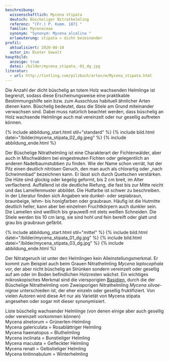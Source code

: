 ```yaml
---
beschreibung:
  wissenschaftlich: Mycena stipata
  deutsch: Büscheliger Nitrathelmling
  referenz: "(Fr.) P. Kumm. 1871 "
  familie: Mycenaceae
  synonym: "Synonym: Mycena alcalina "
  erlaeuterung: stipata = dicht beieinander
profil:
  aktualisiert: 2020-08-10
  autor_in: Dieter Gewalt
hauptbild:
  anzeige: true
  datei: /bilder/mycena_stipata_-01_dg.jpg
literatur:
  - url: http://tintling.com/pilzbuch/arten/m/Mycena_stipata.html
---
```

Die Anzahl der dicht büschelig an totem Holz wachsenden Helmlinge ist begrenzt, sodass diese Erscheinungsweise eine praktikable Bestimmungshilfe sein bzw. zum Ausschluss habituell ähnlicher Arten dienen kann. Büschelig bedeutet, dass die Stiele am Grund miteinander verwachsen sind. Dabei muss natürlich beachtet werden, dass büschelig an Holz wachsende Helmlinge auch mal vereinzelt oder nur gesellig auftreten können.

{% include abbildung_start.html stil="standard" %}
{% include bild.html datei="/bilder/mycena_stipata_02_dg.jpeg" %}
{% include abbildung_ende.html %}

Der Büschelige Nitrathelmling ist eine Charakterart der Fichtenwälder, aber auch in Mischwäldern bei eingestreuten Fichten oder gelegentlich an anderen Nadelbaumstubben zu finden. Wie der Name schon verrät, hat der Pilz einen deutlich nitrösen Geruch, den man auch als chlorartig oder „nach Schwimmbad“ bezeichnen kann. Er lässt sich durch Quetschen verstärken. Die Hüte sind glockig oder kegelig geformt, bis 2 cm breit, im Alter verflachend. Auffallend ist die deutliche Riefung, die fast bis zur Mitte reicht und das Lamellenmuster abbildet. Die Hutfarbe ist schwer zu beschreiben. In der Literatur finden sich Angaben wie dunkel- oder sepiabraun, braunbeige, lehm- bis honigfarben oder graubraun. Häufig ist die Hutmitte deutlich heller, kann aber bei einzelnen Fruchtkörpern auch dunkler sein. Die Lamellen sind weißlich bis grauweiß mit stets weißen Schneiden. Die Stiele werden bis 10 cm lang, sie sind hohl und fein bereift oder glatt und grau bis graubraun gefärbt.

{% include abbildung_start.html stil="mittel" %}
{% include bild.html datei="/bilder/mycena_stipata_01_dg.jpg" %}
{% include bild.html datei="/bilder/mycena_stipata_03_dg.jpg" %}
{% include abbildung_ende.html %}

Der Nitratgeruch ist unter den Helmlingen kein Alleinstellungsmerkmal. Er kommt zum Beispiel auch beim Grauen Nitrathelmling *Mycena leptocephala* vor, der aber nicht büschelig an Strünken sondern vereinzelt oder gesellig auf am oder im Boden befindlichen Holzresten wächst. Ein wichtiges mikroskopisches Merkmal sind die viersporigien [Basidien](<Basidien "Glossar">), durch die der Büschelige Nitrathelmling vom Zweisporigen Nitrathelmling *Mycena silvae-nigrae* unterschieden ist, der eher einzeln oder gesellig fruktifiziert. Von vielen Autoren wird diese Art nur als Varietät von Mycena stipata angesehen oder sogar mit dieser synonymisiert.

Liste büschelig wachsender Helmlinge (von denen einige aber auch gesellig oder vereinzelt vorkommen können)  
Mycena alnetorum = Grünerlen-Helmling  
Mycena galericulata = Rosablättriger Helmling  
Mycena haematopus = Bluthelmling  
Mycena inclinata = Bunstieliger Helmling  
Mycena maculata = Gefleckter Helmling  
Mycena renati = Gelbstieliger Helmling  
Mycena tintinnabulum = Winterhelmling